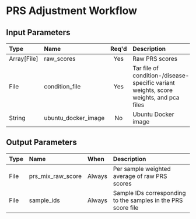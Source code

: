 # PRS Adjustment Workflow

## Input Parameters

| Type | Name | Req'd | Description | Default Value |
| :--- | :--- | :---: | :--- | :--- |
| Array[File] | raw_scores | Yes | Raw PRS scores | |
| File | condition_file | Yes | Tar file of condition-/disease-specific variant weights, score weights, and pca files | |
| String | ubuntu_docker_image | No | Ubuntu Docker image | "ubuntu:21.10" |

## Output Parameters

| Type | Name | When | Description |
| :--- | :--- | :--- | :--- |
| File | prs_mix_raw_score | Always | Per sample weighted average of raw PRS scores |
| File | sample_ids | Always | Sample IDs corresponding to the samples in the PRS score file |
